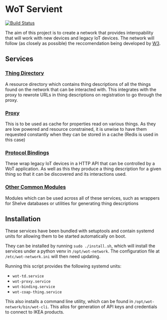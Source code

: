 # WoT Servient
[![Build Status](https://travis-ci.com/danmharris/WoT-Servient.svg?token=4oghhh56MPM4pzayFJhw&branch=master)](https://travis-ci.com/danmharris/WoT-Servient)

The aim of this project is to create a network that provides interopability that will work with new devices and legacy IoT devices. The network will follow (as closely as possible) the reccomendation being developed by [W3](https://www.w3.org/WoT/WG/).

## Services
### [Thing Directory](thing_directory/)
A resource directory which contains thing descriptions of all the things found on the network that can be interacted with. This integrates with the proxy to rewrote URLs in thing descriptions on registration to go through the proxy.

### [Proxy](proxy/)
This is to be used as cache for properties read on various things. As they are low powered and resource constrained, it is unwise to have them requested constantly when they can be stored in a cache (Redis is used in this case)

### [Protocol Bindings](binding/)
These wrap legacy IoT devices in a HTTP API that can be controlled by a WoT application. As well as this they produce a thing description for a given thing so that it can be discovered and its interactions used.

### [Other Common Modules](src/common/)
Modules which can be used across all of these services, such as wrappers for Shelve databases or utilities for generating thing descriptions

## Installation
These services have been bundled with setuptools and contain systemd units for allowing them to be started automatically on boot.

They can be installed by running `sudo ./install.sh`, which will install the services under a python venv in `/opt/wot-network`. The configuration file at `/etc/wot-network.ini` will then need updating.

Running this script provides the following systemd units:
* `wot-td.service`
* `wot-proxy.service`
* `wot-binding.service`
* `wot-coap-thing.service`

This also installs a command line utility, which can be found in `/opt/wot-network/bin/wot-cli`. This allos for generation of API keys and credentials to connect to IKEA products.
